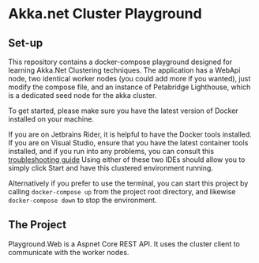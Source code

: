 # Akka.net Cluster Playground

## Set-up
This repository contains a docker-compose playground designed for learning Akka.Net Clustering techniques.
The application has a WebApi node, two identical worker nodes (you could add more if you wanted), just modify the compose
file, and an instance of Petabridge Lighthouse, which is a dedicated seed node for the akka cluster.

To get started, please make sure you have the latest version of Docker installed on your machine.

If you are on Jetbrains Rider, it is helpful to have the Docker tools installed. 
If you are on Visual Studio, ensure that you have the latest container tools installed, and if you run into any problems,
you can consult this [troubleshooting guide](https://docs.microsoft.com/en-us/visualstudio/containers/vs-azure-tools-docker-troubleshooting-docker-errors?view=vs-2017)
Using either of these two IDEs should allow you to simply click Start and have this clustered environment running.  

Alternatively if you prefer to use the terminal, you can start this project by calling `docker-compose up` from the 
project root directory, and likewise `docker-compose down` to stop the environment.

## The Project
Playground.Web is a Aspnet Core REST API. It uses the cluster client to communicate with the worker nodes.